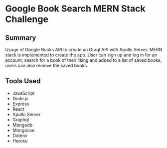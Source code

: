 # Google Book Search MERN Stack Challenge
## Summary

Usage of Google Books API to create an Graql API with Apollo Server. MERN stack is implemented to create the app. User can sign up and log in for an account, search for a book of their liking and added to a list of saved books, users can also remove the saved books.

## Tools Used
* JavaScript
* Node.js
* Express
* React
* Apollo Server
* Graphql
* Mongodb
* Mongoose
* Dotenv
* Heroku

